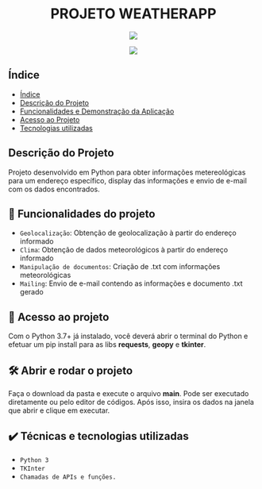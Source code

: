 <h1 align="center">PROJETO WEATHERAPP</h1>
<p align="center">
<img src="https://img.shields.io/pypi/pyversions/requests?color=green&label=Python&logo=python&logoColor=blue&style=plastic"/>
</p>
<p align="center">
<img src="https://img.shields.io/github/followers/b4ndo?label=Follow&logo=github&style=social"/>
</p>

## Índice 

* [Índice](#índice)
* [Descrição do Projeto](#descrição-do-projeto)
* [Funcionalidades e Demonstração da Aplicação](#funcionalidades-e-demonstração-da-aplicação)
* [Acesso ao Projeto](#acesso-ao-projeto)
* [Tecnologias utilizadas](#tecnologias-utilizadas)

## Descrição do Projeto

Projeto desenvolvido em Python para obter informações metereológicas para um endereço específico, display das informações e envio de e-mail com os dados encontrados.

## :hammer: Funcionalidades do projeto

- `Geolocalização`: Obtenção de geolocalização à partir do endereço informado
- `Clima`: Obtenção de dados meteorológicos à partir do endereço informado
- `Manipulação de documentos`: Criação de .txt com informações meteorológicas
- `Mailing`: Envio de e-mail contendo as informações e documento .txt gerado

## 📁 Acesso ao projeto

Com o Python 3.7+ já instalado, você deverá abrir o terminal do Python e efetuar um pip install para as libs **requests**, **geopy** e **tkinter**.

## 🛠️ Abrir e rodar o projeto

Faça o download da pasta e execute o arquivo **main**. Pode ser executado diretamente ou pelo editor de códigos. Após isso, insira os dados na janela que abrir e clique em executar.

## ✔️ Técnicas e tecnologias utilizadas

- ``Python 3``
- ``TKInter``
- ``Chamadas de APIs e funções.``

